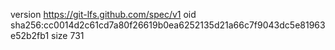 version https://git-lfs.github.com/spec/v1
oid sha256:cc0014d2c61cd7a80f26619b0ea6252135d21a66c7f9043dc5e81963e52b2fb1
size 731
